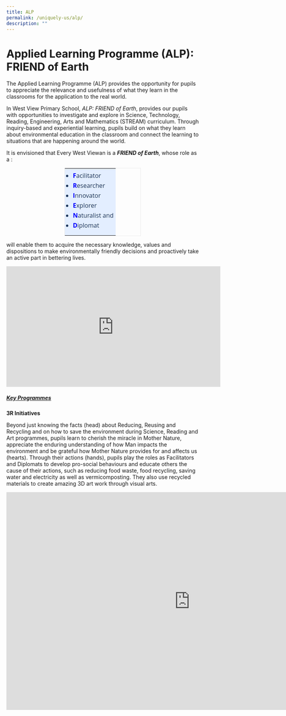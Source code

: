 ```yaml
---
title: ALP
permalink: /uniquely-us/alp/
description: ""
---
```

Applied Learning Programme (ALP): FRIEND of Earth
=================================================

  

The Applied Learning Programme (ALP) provides the opportunity for pupils to appreciate the relevance and usefulness of what they learn in the classrooms for the application to the real world.

  

In West View Primary School,&nbsp;_ALP: FRIEND of Earth_, provides our pupils with opportunities to investigate and explore in Science, Technology, Reading, Engineering, Arts and Mathematics (STREAM) curriculum. Through inquiry-based and experiential learning, pupils build on what they learn about environmental education in the classroom and connect the learning to situations that are happening around the world.

  

It is envisioned that Every West Viewan is a&nbsp;**_FRIEND of Earth_**, whose role as a :

<table style="margin: auto; outline: 0px; padding: 0px; clear: both; border: 1px solid rgb(234, 234, 234); border-collapse: collapse; width: 200px;" class="ive_eobj_center iveo_table ives_tab_1"><tbody style="margin: 0px; outline: 0px; padding: 0px;"><tr style="margin: 0px; outline: 0px; padding: 0px;"><td style="margin: 0px; outline: 0px; padding: 5px; text-align: left; background: rgb(227, 238, 255); color: rgb(4, 40, 71);"><div style="margin: 0px; outline: 0px; padding: 0px; line-height: 26px !important; color: rgb(28, 52, 88); font-family: &quot;Open Sans&quot;, sans-serif; font-size: 16px; font-weight: 400; text-align: left;"><ul style="margin: 0px 0px 0.5em 1em; outline: 0px; padding: 0px;"><li style="margin: 0px; outline: 0px; padding: 0px; text-align: justify;"><span style="margin: 0px; outline: 0px; padding: 0px; background-color: initial;"><b style="margin: 0px; outline: 0px; padding: 0px;"><font style="margin: 0px; outline: 0px; padding: 0px;" color="#0000ff">F</font></b>acilitator</span></li><li style="margin: 0px; outline: 0px; padding: 0px; text-align: justify;"><b style="margin: 0px; outline: 0px; padding: 0px;"><font style="margin: 0px; outline: 0px; padding: 0px;" color="#0000ff">R</font></b>esearcher</li><li style="margin: 0px; outline: 0px; padding: 0px; text-align: justify;"><b style="margin: 0px; outline: 0px; padding: 0px;"><font style="margin: 0px; outline: 0px; padding: 0px;" color="#0000ff">I</font></b>nnovator</li><li style="margin: 0px; outline: 0px; padding: 0px; text-align: justify;"><b style="margin: 0px; outline: 0px; padding: 0px;"><font style="margin: 0px; outline: 0px; padding: 0px;" color="#0000ff">E</font></b>xplorer</li><li style="margin: 0px; outline: 0px; padding: 0px; text-align: justify;"><b style="margin: 0px; outline: 0px; padding: 0px;"><font style="margin: 0px; outline: 0px; padding: 0px;" color="#0000ff">N</font></b>aturalist and</li><li style="margin: 0px; outline: 0px; padding: 0px; text-align: justify;"><span style="margin: 0px; outline: 0px; padding: 0px; text-align: left; background-color: initial;"><b style="margin: 0px; outline: 0px; padding: 0px;"><font style="margin: 0px; outline: 0px; padding: 0px;" color="#0000ff">D</font></b>iplomat</span></li></ul></div></td></tr></tbody></table>

  

will enable them to acquire the necessary knowledge, values and dispositions to make environmentally friendly decisions and proactively take an active part in bettering lives.

<iframe allowfullscreen="" allow="accelerometer; autoplay; clipboard-write; encrypted-media; gyroscope; picture-in-picture" frameborder="0" title="YouTube video player" src="https://www.youtube.com/embed/M2OuUc5Qsxk" height="315" width="560"></iframe>

##### **<u>Key Programmes</u>**

  

**3R Initiatives**&nbsp;

  

Beyond just knowing the facts (head) about Reducing, Reusing and Recycling and on how to save the environment during Science, Reading and Art programmes, pupils learn to cherish the miracle in Mother Nature, appreciate the enduring understanding of how Man impacts the environment and be grateful how Mother Nature provides for and affects us (hearts). Through their actions (hands), pupils play the roles as Facilitators and Diplomats to develop pro-social behaviours and educate others the cause of their actions, such as reducing food waste, food recycling, saving water and electricity as well as vermicomposting. They also use recycled materials to create amazing 3D art work through visual arts.

<iframe allowfullscreen="true" height="569" width="960" frameborder="0" src="https://docs.google.com/presentation/d/e/2PACX-1vR4ycEg1qaXgrq_eQzN7cY5HTLnlja7mFLiPt6YgjgMJTSRpil3VOXYnY8Zdxs_Fy0hF-sJTLlj93O6/embed?start=false&amp;loop=false&amp;delayms=3000"></iframe>